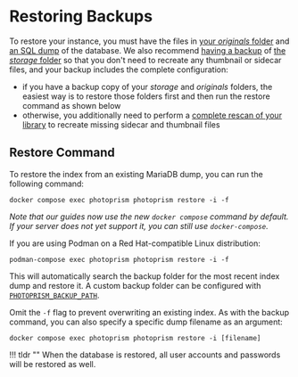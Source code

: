 # Restoring Backups

To restore your instance, you must have the files in [your *originals* folder](../../getting-started/docker-compose.md#photoprismoriginals) and [an SQL dump](https://mariadb.com/kb/en/mariadb-dumpmysqldump/) of the database. We also recommend [having a backup](index.md) of [the *storage* folder](../../getting-started/docker-compose.md#photoprismstorage) so that you don't need to recreate any thumbnail or sidecar files, and your backup includes the complete configuration:

- if you have a backup copy of your *storage* and *originals* folders, the easiest way is to restore those folders first and then run the restore command as shown below
- otherwise, you additionally need to perform a [complete rescan of your library](../../user-guide/library/originals.md) to recreate missing sidecar and thumbnail files

## Restore Command

To restore the index from an existing MariaDB dump, you can run the following command:

```
docker compose exec photoprism photoprism restore -i -f
```

*Note that our guides now use the new `docker compose` command by default. If your server does not yet support it, you can still use `docker-compose`.*

If you are using Podman on a Red Hat-compatible Linux distribution:

```
podman-compose exec photoprism photoprism restore -i -f
```

This will automatically search the backup folder for the most recent index dump and restore it. A custom backup folder can be configured with [`PHOTOPRISM_BACKUP_PATH`](../../getting-started/config-options.md#storage).

Omit the `-f` flag to prevent overwriting an existing index. As with the backup command, you can also specify a specific dump filename as an argument:

```
docker compose exec photoprism photoprism restore -i [filename]
```

!!! tldr ""
    When the database is restored, all user accounts and passwords will be restored as well.
